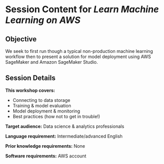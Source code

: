# Session Content for _Learn Machine Learning on AWS_

## Objective

We seek to first run though a typical non-production machine learning workflow then to present a solution for model deployment using AWS SageMaker and Amazon SageMaker Studio.

## Session Details

**This workshop covers:**

- Connecting to data storage
- Training & model evaluation
- Model deployment & monitoring
- Best practices (how not to get in trouble!)

**Target audience:** Data science & analytics professionals

**Language requirement:** Intermediate/advanced English

**Prior knowledge requirements:** None

**Software requirements:** AWS account
